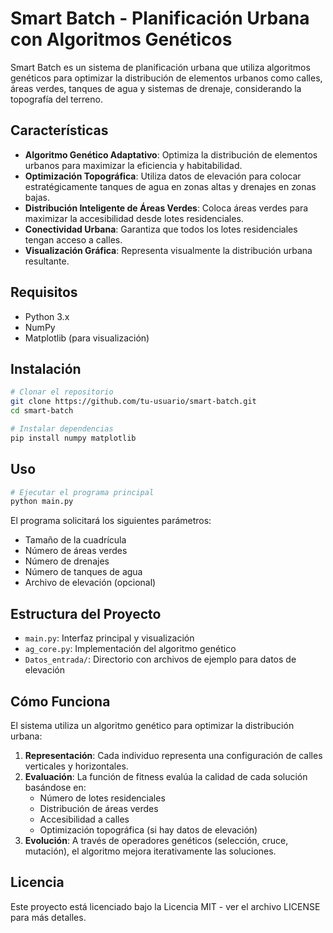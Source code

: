 # Smart Batch - Planificación Urbana con Algoritmos Genéticos

Smart Batch es un sistema de planificación urbana que utiliza algoritmos genéticos para optimizar la distribución de elementos urbanos como calles, áreas verdes, tanques de agua y sistemas de drenaje, considerando la topografía del terreno.

## Características

- **Algoritmo Genético Adaptativo**: Optimiza la distribución de elementos urbanos para maximizar la eficiencia y habitabilidad.
- **Optimización Topográfica**: Utiliza datos de elevación para colocar estratégicamente tanques de agua en zonas altas y drenajes en zonas bajas.
- **Distribución Inteligente de Áreas Verdes**: Coloca áreas verdes para maximizar la accesibilidad desde lotes residenciales.
- **Conectividad Urbana**: Garantiza que todos los lotes residenciales tengan acceso a calles.
- **Visualización Gráfica**: Representa visualmente la distribución urbana resultante.

## Requisitos

- Python 3.x
- NumPy
- Matplotlib (para visualización)

## Instalación

```bash
# Clonar el repositorio
git clone https://github.com/tu-usuario/smart-batch.git
cd smart-batch

# Instalar dependencias
pip install numpy matplotlib
```

## Uso

```bash
# Ejecutar el programa principal
python main.py
```

El programa solicitará los siguientes parámetros:
- Tamaño de la cuadrícula
- Número de áreas verdes
- Número de drenajes
- Número de tanques de agua
- Archivo de elevación (opcional)

## Estructura del Proyecto

- `main.py`: Interfaz principal y visualización
- `ag_core.py`: Implementación del algoritmo genético
- `Datos_entrada/`: Directorio con archivos de ejemplo para datos de elevación

## Cómo Funciona

El sistema utiliza un algoritmo genético para optimizar la distribución urbana:

1. **Representación**: Cada individuo representa una configuración de calles verticales y horizontales.
2. **Evaluación**: La función de fitness evalúa la calidad de cada solución basándose en:
   - Número de lotes residenciales
   - Distribución de áreas verdes
   - Accesibilidad a calles
   - Optimización topográfica (si hay datos de elevación)
3. **Evolución**: A través de operadores genéticos (selección, cruce, mutación), el algoritmo mejora iterativamente las soluciones.

## Licencia

Este proyecto está licenciado bajo la Licencia MIT - ver el archivo LICENSE para más detalles.